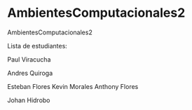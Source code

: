 # AmbientesComputacionales2
AmbientesComputacionales2

Lista de estudiantes: 

Paul Viracucha

Andres Quiroga

Esteban Flores
Kevin Morales
Anthony Flores

Johan Hidrobo


